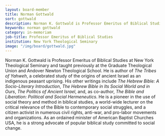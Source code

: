 ```yaml
---
layout: board-member
title: Norman Gottwald
sort: gottwald
description: Norman K. Gottwald is Professor Emeritus of Biblical Studies at New York Theological Seminary and taught previously at the Graduate Theological Union and Andover Newton Theological School.
keywords: norman gottwald
category: in-memoriam
job-title: Professor Emeritus of Biblical Studies
institution: New York Theological Seminary
image: "/img/board/gottwald.jpg"
---
```


Norman K. Gottwald is Professor Emeritus of Biblical Studies at New York Theological Seminary and taught previously at the Graduate Theological Union and Andover Newton Theological School. He is author of _The Tribes of Yahweh_, a celebrated study of the origins of ancient Israel as an indigenous peasant uprising. His other writings include _The Hebrew Bible: A Socio-Literary Introduction_, _The Hebrew Bible in Its Social World and in Ours_, _The Politics of Ancient Israel_, and, as co-author, _The Bible and Liberation: Political and Social Hermeneutics_. He is a pioneer in the use of social theory and method in biblical studies, a world-wide lecturer on the critical relevance of the Bible to contemporary social struggles, and a citizen activist in numerous civil rights, anti-war, and pro-labor movements and organizations. As an ordained minister of American Baptist Churches USA, he is a strong advocate of popular biblical study committed to social change.
